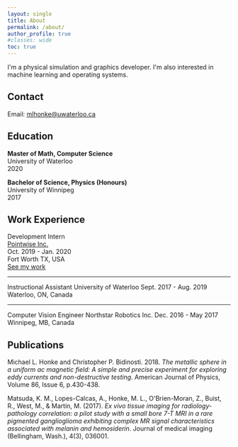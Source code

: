 ```yaml
---
layout: single
title: About
permalink: /about/
author_profile: true
#classes: wide
toc: true
---
```

I'm a physical simulation and graphics developer. I'm also interested in machine learning and operating systems.

## Contact
Email: <mlhonke@uwaterloo.ca>

## Education
**Master of Math, Computer Science**  
University of Waterloo  
2020

**Bachelor of Science, Physics (Honours)**  
University of Winnipeg  
2017

## Work Experience
Development Intern  
<a href="https://www.pointwise.com/">Pointwise Inc.<a/>  
Oct. 2019 - Jan. 2020  
Fort Worth TX, USA  
<a href="https://blog.pointwise.com/2020/02/27/michael-honkes-productive-internship/">See my work</a>
<hr>
Instructional Assistant  
University of Waterloo  
Sept. 2017 - Aug. 2019  
Waterloo, ON, Canada
<hr>
Computer Vision Engineer  
Northstar Robotics Inc.  
Dec. 2016 - May 2017  
Winnipeg, MB, Canada

## Publications
Michael L. Honke and Christopher P. Bidinosti. 2018. *The metallic sphere in a uniform ac magnetic field: A simple and precise experiment for exploring eddy currents and non-destructive testing*. American Journal of Physics, Volume 86, Issue 6, p.430-438.

Matsuda, K. M., Lopes-Calcas, A., Honke, M. L., O'Brien-Moran, Z., Buist, R., West, M., & Martin, M. (2017). *Ex vivo tissue imaging for radiology-pathology correlation: a pilot study with a small bore 7-T MRI in a rare pigmented ganglioglioma exhibiting complex MR signal characteristics associated with melanin and hemosiderin*. Journal of medical imaging (Bellingham, Wash.), 4(3), 036001.
